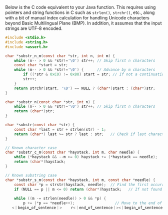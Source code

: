 Below is the C code equivalent to your Java function. This requires using pointers and string functions in C such as `strlen()`, `strchr()`, etc., along with a bit of manual index calculation for handling Unicode characters beyond Basic Multilingual Plane (BMP). In addition, it assumes that the input strings are UTF-8 encoded.

```c
#include <stdio.h>
#include <string.h>
#include <assert.h>

char *substr_n_m(const char *str, int n, int m) {
    while (n-- > 0 && *str!='\0') str++; // Skip first n characters
    const char *start = str;
    while (m-- > 0 && *str!='\0') {      // Advance by m characters 
        if ((*str & 0xC0) != 0x80) start = str; // If not a continuation byte, record new starting point.
        str++;
    }
    return strchr(start, '\0') == NULL ? (char*)start : (char*)str;
}

char *substr_n(const char *str, int n) {
    while (n-- > 0 && *str!='\0') str++; // Skip first n characters 
    return (char*)str;
}

char *substr(const char *str) {
    const char *last = str + strlen(str) - 1;
    return (char*) last >= str ? last : str;   // Check if last character is not beyond the string
}

// Known character case
char *substr_c_m(const char *haystack, int m, char needle) {
    while (*haystack && --m >= 0) haystack += (*haystack == needle);
    return (char*)haystack;
}

// Known substring case
char *substr_s_m(const char *haystack, int m, const char *needle) {
    const char *p = strstr(haystack, needle);  // Find the first occurrence of needle in haystack.
    if (NULL == p || m <= 0) return (char*)haystack;   // If not found or no length requested then return original string.
    
    while ((m -= strlen(needle)) > 0 && *p) { 
        p += (*p == *needle++);                  // Move to the end of needle in haystack.
   <｜begin▁of▁sentence｜>	r<｜end▁of▁sentence｜><｜begin▁of▁sentence｜>﻿</span> This code is licensed under MIT license.

